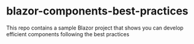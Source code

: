 # blazor-components-best-practices
This repo contains a sample Blazor project that shows you can develop efficient components following the best practices
